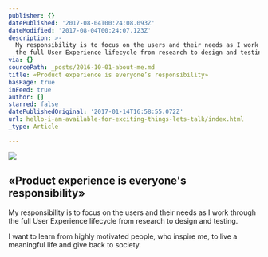 ```yaml
---
publisher: {}
datePublished: '2017-08-04T00:24:08.093Z'
dateModified: '2017-08-04T00:24:07.123Z'
description: >-
  My responsibility is to focus on the users and their needs as I work through
  the full User Experience lifecycle from research to design and testing.
via: {}
sourcePath: _posts/2016-10-01-about-me.md
title: «Product experience is everyone’s responsibility»
hasPage: true
inFeed: true
author: []
starred: false
datePublishedOriginal: '2017-01-14T16:58:55.072Z'
url: hello-i-am-available-for-exciting-things-lets-talk/index.html
_type: Article

---
```

![](https://the-grid-user-content.s3-us-west-2.amazonaws.com/4119b026-3b34-4f32-baae-d5364caa4342.gif)

## «Product experience is everyone's responsibility»

My responsibility is to focus on the users and their needs as I work through the full User Experience lifecycle from research to design and testing.

I want to learn from highly motivated people, who inspire me, to live a meaningful life and give back to society.